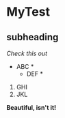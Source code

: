 # MyTest
## subheading

_Check this out_
* ABC *
  * DEF *

1. GHI
2. JKL

**Beautiful, isn't it!**
